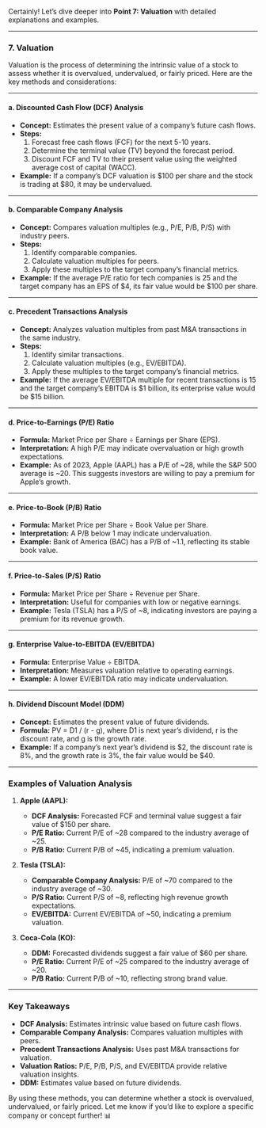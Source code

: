 Certainly! Let’s dive deeper into **Point 7: Valuation** with detailed explanations and examples.

---

### **7. Valuation**

Valuation is the process of determining the intrinsic value of a stock to assess whether it is overvalued, undervalued, or fairly priced. Here are the key methods and considerations:

---

#### **a. Discounted Cash Flow (DCF) Analysis**
   - **Concept:** Estimates the present value of a company’s future cash flows.
   - **Steps:**
     1. Forecast free cash flows (FCF) for the next 5-10 years.
     2. Determine the terminal value (TV) beyond the forecast period.
     3. Discount FCF and TV to their present value using the weighted average cost of capital (WACC).
   - **Example:** If a company’s DCF valuation is $100 per share and the stock is trading at $80, it may be undervalued.

---

#### **b. Comparable Company Analysis**
   - **Concept:** Compares valuation multiples (e.g., P/E, P/B, P/S) with industry peers.
   - **Steps:**
     1. Identify comparable companies.
     2. Calculate valuation multiples for peers.
     3. Apply these multiples to the target company’s financial metrics.
   - **Example:** If the average P/E ratio for tech companies is 25 and the target company has an EPS of $4, its fair value would be $100 per share.

---

#### **c. Precedent Transactions Analysis**
   - **Concept:** Analyzes valuation multiples from past M&A transactions in the same industry.
   - **Steps:**
     1. Identify similar transactions.
     2. Calculate valuation multiples (e.g., EV/EBITDA).
     3. Apply these multiples to the target company’s financial metrics.
   - **Example:** If the average EV/EBITDA multiple for recent transactions is 15 and the target company’s EBITDA is $1 billion, its enterprise value would be $15 billion.

---

#### **d. Price-to-Earnings (P/E) Ratio**
   - **Formula:** Market Price per Share ÷ Earnings per Share (EPS).
   - **Interpretation:** A high P/E may indicate overvaluation or high growth expectations.
   - **Example:** As of 2023, Apple (AAPL) has a P/E of ~28, while the S&P 500 average is ~20. This suggests investors are willing to pay a premium for Apple’s growth.

---

#### **e. Price-to-Book (P/B) Ratio**
   - **Formula:** Market Price per Share ÷ Book Value per Share.
   - **Interpretation:** A P/B below 1 may indicate undervaluation.
   - **Example:** Bank of America (BAC) has a P/B of ~1.1, reflecting its stable book value.

---

#### **f. Price-to-Sales (P/S) Ratio**
   - **Formula:** Market Price per Share ÷ Revenue per Share.
   - **Interpretation:** Useful for companies with low or negative earnings.
   - **Example:** Tesla (TSLA) has a P/S of ~8, indicating investors are paying a premium for its revenue growth.

---

#### **g. Enterprise Value-to-EBITDA (EV/EBITDA)**
   - **Formula:** Enterprise Value ÷ EBITDA.
   - **Interpretation:** Measures valuation relative to operating earnings.
   - **Example:** A lower EV/EBITDA ratio may indicate undervaluation.

---

#### **h. Dividend Discount Model (DDM)**
   - **Concept:** Estimates the present value of future dividends.
   - **Formula:** PV = D1 / (r - g), where D1 is next year’s dividend, r is the discount rate, and g is the growth rate.
   - **Example:** If a company’s next year’s dividend is $2, the discount rate is 8%, and the growth rate is 3%, the fair value would be $40.

---

### **Examples of Valuation Analysis**

1. **Apple (AAPL):**
   - **DCF Analysis:** Forecasted FCF and terminal value suggest a fair value of $150 per share.
   - **P/E Ratio:** Current P/E of ~28 compared to the industry average of ~25.
   - **P/B Ratio:** Current P/B of ~45, indicating a premium valuation.

2. **Tesla (TSLA):**
   - **Comparable Company Analysis:** P/E of ~70 compared to the industry average of ~30.
   - **P/S Ratio:** Current P/S of ~8, reflecting high revenue growth expectations.
   - **EV/EBITDA:** Current EV/EBITDA of ~50, indicating a premium valuation.

3. **Coca-Cola (KO):**
   - **DDM:** Forecasted dividends suggest a fair value of $60 per share.
   - **P/E Ratio:** Current P/E of ~25 compared to the industry average of ~20.
   - **P/B Ratio:** Current P/B of ~10, reflecting strong brand value.

---

### **Key Takeaways**
- **DCF Analysis:** Estimates intrinsic value based on future cash flows.
- **Comparable Company Analysis:** Compares valuation multiples with peers.
- **Precedent Transactions Analysis:** Uses past M&A transactions for valuation.
- **Valuation Ratios:** P/E, P/B, P/S, and EV/EBITDA provide relative valuation insights.
- **DDM:** Estimates value based on future dividends.

By using these methods, you can determine whether a stock is overvalued, undervalued, or fairly priced. Let me know if you’d like to explore a specific company or concept further! 📊